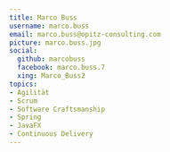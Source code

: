 ```yaml
---
title: Marco Buss
username: marco.buss
email: marco.buss@opitz-consulting.com
picture: marco.buss.jpg
social:
  github: marcobuss
  facebook: marco.buss.7
  xing: Marco_Buss2
topics:
- Agilität
- Scrum
- Software Craftsmanship
- Spring
- JavaFX
- Continuous Delivery
---
```


